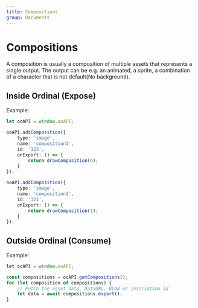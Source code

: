 ```yaml
---
title: Compositions
group: Documents
---
```

# Compositions
A composition is usually a composition of multiple assets that represents a single output. The output can be e.g. an animated, a sprite, a combination of a character that is not default(No background).

## Inside Ordinal (Expose)

Example:
```ts
let ooAPI = window.ooAPI;

ooAPI.addComposition({
    type: 'image',
    name: 'composition1',
    id: '123',
    onExport: () => {
        return drawComposition(0);
    }
});

ooAPI.addComposition({
    type: 'image',
    name: 'composition2',
    id: '321',
    onExport: () => {
        return drawComposition(1);
    }
});
```

## Outside Ordinal (Consume)

Example:
```ts
let ooAPI = window.ooAPI;

const compositions = ooAPI.getCompositions();
for (let composition of compositions) {
    // Fetch the asset data, DataURL, BLOB or inscription id
    let data = await compositions.export();
}
```